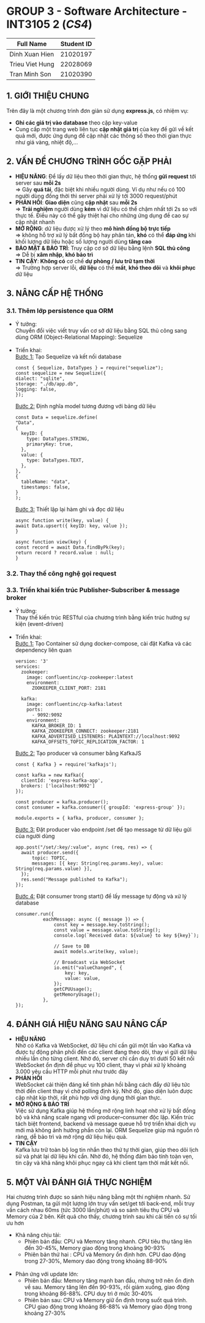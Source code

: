 # GROUP 3 - Software Architecture - INT3105 2 (*CS4*)
| Full Name  | Student ID |
| ------------- | ------------- |
| Dinh Xuan Hien  | 21020197  |
| Trieu Viet Hung  | 22028069  |
| Tran Minh Son  | 21020390  |

## 1.	GIỚI THIỆU CHUNG
Trên đây là một chương trình đơn giản sử dụng **express.js**, có nhiệm vụ:
- **Ghi các giá trị vào database** theo cặp key-value
- Cung cấp một trang web liên tục **cập nhật giá trị** của key để gửi về kết quả mới, được ứng dụng để cập nhật các thông số theo thời gian thực như giá vàng, nhiệt độ,…

## 2.	VẤN ĐỀ CHƯƠNG TRÌNH GỐC GẶP PHẢI
+ **HIỆU NĂNG**: Để lấy dữ liệu theo thời gian thực, hệ thống **gửi request** tới server sau **mỗi 2s**
<br> ⇒ Gây **quá tải**, đặc biệt khi nhiều người dùng. Ví dụ như nếu có 100 người dùng đồng thời thì server phải xử lý tới 3000 request/phút
+ **PHẢN HỒI**: **Giao diện** cũng **cập nhật** sau **mỗi 2s**
<br> ⇒	**Trải nghiệm** người dùng **kém** vì dữ liệu có thể chậm nhất tới 2s so với thực tế. Điều này có thể gây thiệt hại cho những ứng dụng đề cao sự cập nhật nhanh
+ **MỞ RỘNG**: dữ liệu được xử lý theo **mô hình đồng bộ trực tiếp**
<br> ⇒	không hỗ trợ xử lý bất đồng bộ hay phân tán, **khó** có thể **đáp ứng** khi khối lượng dữ liệu hoặc số lượng người dùng **tăng cao**
+ **BẢO MẬT & BẢO TRÌ**: Truy cập cơ sở dữ liệu bằng lệnh **SQL thủ công**
<br> ⇒	Dễ bị **xâm nhập**, **khó bảo trì**
+ **TIN CẬY**: **Không có** cơ chế **dự phòng / lưu trữ tạm thời**
<br> ⇒	Trường hợp server lỗi, **dữ liệu** có thể **mất**, **khó theo dõi** và **khôi phục** dữ liệu

## 3.	NÂNG CẤP HỆ THỐNG
### 3.1. Thêm lớp persistence qua ORM <br>
- Ý tưởng: <br>
  Chuyển đổi việc viết truy vấn cơ sở dữ liệu bằng SQL thủ công sang dùng ORM (Object-Relational Mapping): Sequelize <br> <br>
- Triển khai: <br>
  <ins>Bước 1:</ins> Tạo Sequelize và kết nối database
  ```
  const { Sequelize, DataTypes } = require("sequelize");
  const sequelize = new Sequelize({
  dialect: "sqlite",
  storage: "./db/app.db",
  logging: false,
  });
  ```
  <ins>Bước 2:</ins> Định nghĩa model tương đương với bảng dữ liệu
  ```
  const Data = sequelize.define(
  "Data", 
  {
    keyID: {
      type: DataTypes.STRING,
      primaryKey: true,
    },
    value: {
      type: DataTypes.TEXT,
    },
  },
  {
    tableName: "data", 
    timestamps: false, 
  }
  );
  ```
  <ins>Bước 3:</ins> Thiết lập lại hàm ghi và đọc dữ liệu
  ```
  async function write(key, value) {
  await Data.upsert({ keyID: key, value });
  } 
  
  async function view(key) {
  const record = await Data.findByPk(key);
  return record ? record.value : null;
  }
  ```
### 3.2. Thay thế công nghệ gọi request <br>
### 3.3. Triển khai kiến trúc Publisher-Subscriber & message broker <br>
- Ý tưởng: <br>
  Thay thế kiến trúc RESTful của chương trình bằng kiến trúc hướng sự kiện (event-driven) <br> <br>
- Triển khai: <br>
  <ins>Bước 1:</ins> Tạo Container sử dụng docker-compose, cài đặt Kafka và các dependency liên quan
  ```
  version: '3'
  services:
    zookeeper:
      image: confluentinc/cp-zookeeper:latest
      environment:
        ZOOKEEPER_CLIENT_PORT: 2181

    kafka:
      image: confluentinc/cp-kafka:latest
      ports:
        - 9092:9092
      environment:
        KAFKA_BROKER_ID: 1
        KAFKA_ZOOKEEPER_CONNECT: zookeeper:2181
        KAFKA_ADVERTISED_LISTENERS: PLAINTEXT://localhost:9092
        KAFKA_OFFSETS_TOPIC_REPLICATION_FACTOR: 1
  ```
  <ins>Bước 2:</ins> Tạo producer và consumer bằng KafkaJS
  ```
  const { Kafka } = require('kafkajs');

  const kafka = new Kafka({
    clientId: 'express-kafka-app',
    brokers: ['localhost:9092']
  });

  const producer = kafka.producer();
  const consumer = kafka.consumer({ groupId: 'express-group' });

  module.exports = { kafka, producer, consumer };
  ```
  <ins>Bước 3:</ins> Đặt producer vào endpoint /set để tạo message từ dữ liệu gửi của người dùng
  ```
  app.post("/set/:key/:value", async (req, res) => {
    await producer.send({
        topic: TOPIC,
        messages: [{ key: String(req.params.key), value: String(req.params.value) }],
    });
    res.send("Message published to Kafka");
  });
  ```
  <ins>Bước 4:</ins> Đặt consumer trong start() để lấy message tự động và xử lý database
  ```
  consumer.run({
            eachMessage: async ({ message }) => {
                const key = message.key.toString();
                const value = message.value.toString();
                console.log(`Received data: ${value} to key ${key}`);

                // Save to DB
                await models.write(key, value);
                
                // Broadcast via WebSocket
                io.emit("valueChanged", {
                    key: key,
                    value: value,
                });
                getCPUUsage();
                getMemoryUsage();
            },
  });
  ```
## 4.	ĐÁNH GIÁ HIỆU NĂNG SAU NÂNG CẤP
- **HIỆU NĂNG** <br>
  Nhờ có Kafka và WebSocket, dữ liệu chỉ cần gửi một lần vào Kafka và được tự động phân phối đến các client đang theo dõi, thay vì gửi dữ liệu nhiều lần cho từng client. Nhờ đó, server chỉ cần duy trì dưới 50 kết nối WebSocket ổn định để phục vụ 100 client, thay vì phải xử lý khoảng 3.000 yêu cầu HTTP mỗi phút như trước đây
- **PHẢN HỒI** <br>
  WebSocket cải thiện đáng kể tính phản hồi bằng cách đẩy dữ liệu tức thời đến client thay vì chờ polling định kỳ. Nhờ đó, giao diện luôn được cập nhật kịp thời, rất phù hợp với ứng dụng thời gian thực.
- **MỞ RỘNG & BẢO TRÌ** <br>
  Việc sử dụng Kafka giúp hệ thống mở rộng linh hoạt nhờ xử lý bất đồng bộ và khả năng scale ngang với producer–consumer độc lập. Kiến trúc tách biệt frontend, backend và message queue hỗ trợ triển khai dịch vụ mới mà không ảnh hưởng phần còn lại. ORM Sequelize giúp mã nguồn rõ ràng, dễ bảo trì và mở rộng dữ liệu hiệu quả.
- **TIN CẬY** <br>
  Kafka lưu trữ toàn bộ log tin nhắn theo thứ tự thời gian, giúp theo dõi lịch sử và phát lại dữ liệu khi cần. Nhờ đó, hệ thống đảm bảo tính toàn vẹn, tin cậy và khả năng khôi phục ngay cả khi client tạm thời mất kết nối.
## 5.	MỘT VÀI ĐÁNH GIÁ THỰC NGHIỆM
Hai chương trình được so sánh hiệu năng bằng một thí nghiệm nhanh. Sử dụng Postman, ta gửi một lượng lớn truy vấn set/get tới back-end, mỗi truy vấn cách nhau 60ms (tức 3000 lần/phút) và so sánh tiêu thụ CPU và Memory của 2 bên. Kết quả cho thấy, chương trình sau khi cải tiến có sự tối ưu hơn <br>
- Khả năng chịu tải: <br>
  - Phiên bản đầu: CPU và Memory tăng nhanh. CPU tiêu thụ tăng lên đến 30-45%, Memory giao động trong khoảng 90-93%
  -	Phiên bản thứ hai : CPU và Memory ổn định hơn. CPU dao động trong 27-30%, Memory dao động trong khoảng 88-90% <br> <br>
- Phản ứng với update lớn: <br>
  - Phiên bản đầu: Memory tăng mạnh ban đầu, nhưng trở nên ổn định về sau. Memory tăng lên đến 90-93%, rồi giảm xuống, giao động trong khoảng 86-88%. CPU duy trì ở mức 30-40%
  - Phiên bản sau: CPU và Memory giữ ổn định trong suốt quá trình. CPU giao động trong khoảng 86-88% và Memory giao động trong khoảng 27-30%
